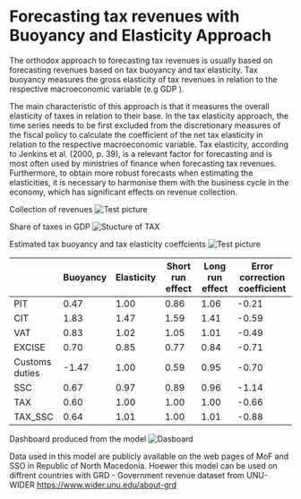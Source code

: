 # Forecasting tax revenues with Buoyancy and Elasticity Approach

The orthodox approach to forecasting tax revenues is usually based on forecasting revenues based on tax buoyancy and tax elasticity. Tax buoyancy measures the gross elasticity of tax revenues in relation to the respective macroeconomic variable (e.g GDP ). 

The main characteristic of this approach is that it measures the overall elasticity of taxes in relation to their base. In the tax elasticity approach, the time series needs to be first excluded from the discretionary measures of the fiscal policy to calculate the coefficient of the net tax elasticity in relation to the respective macroeconomic variable. Tax elasticity, according to Jenkins et al. (2000, p. 39), is a relevant factor for forecasting and is most often used by ministries of finance when forecasting tax revenues. Furthermore, to obtain more robust forecasts when estimating the elasticities, it is necessary to harmonise them with the business cycle in the economy, which has significant effects on revenue collection.

Collection of revenues
![Test picture](https://github.com/jordans78/Forecasting-tax-revenues/blob/main/Documentation/CollectionStructureOfRevenues.PNG)


Share of taxes in GDP
![Stucture of TAX](https://github.com/jordans78/Forecasting-tax-revenues/blob/main/Documentation/ShareOfGDP.png)


Estimated tax buoyancy and tax elasticity coeffcients
![Test picture](https://github.com/jordans78/Forecasting-tax-revenues/blob/main/Documentation/Coefficients.png)





|   	| Buoyancy 	| Elasticity 	| Short run effect 	| Long run effect 	| Error correction coefficient 	|
|---	|---	|---	|---	|---	|---	|
| PIT 	| 0.47 	| 1.00 	| 0.86 	| 1.06 	| -0.21 	|
| CIT 	| 1.83 	| 1.47 	| 1.59 	| 1.41 	| -0.59 	|
| VAT 	| 0.83 	| 1.02 	| 1.05 	| 1.01 	| -0.49 	|
| EXCISE 	| 0.70 	| 0.85 	| 0.77 	| 0.84 	| -0.71 	|
| Customs duties 	| -1.47 	| 1.00 	| 0.59 	| 0.95 	| -0.70 	|
| SSC 	| 0.67 	| 0.97 	| 0.89 	| 0.96 	| -1.14 	|
| TAX 	| 0.60 	| 1.00 	| 1.00 	| 1.00 	| -0.66 	|
| TAX_SSC 	| 0.64 	| 1.01 	| 1.00 	| 1.01 	| -0.88 	|


Dashboard produced from the model
![Dasboard](https://github.com/jordans78/Forecasting-tax-revenues/blob/main/Documentation/PIT.PNG)



Data used in this model are publicly available on the web pages of MoF and SSO in Republic of North Macedonia. Hoewer this model can be used on diffrent countries with 
GRD - Government revenue dataset from UNU-WIDER https://www.wider.unu.edu/about-grd

